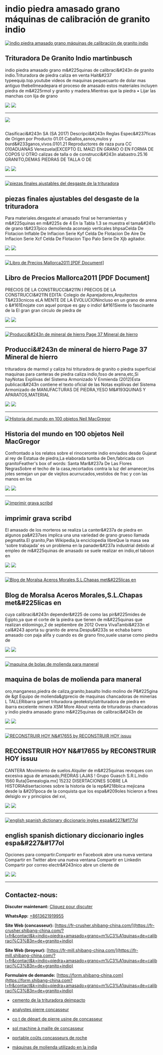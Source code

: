 # indio piedra amasado grano máquinas de calibración de granito indio

<a href="https://swt.shibang-china.com/?l=fr&img&k=indio+piedra+amasado+grano+m%C3%A1quinas+de+calibraci%C3%B3n+de+granito+indio" target="_blank">![indio piedra amasado grano máquinas de calibración de granito indio](http://static.shibang-china.com/all-800x300/741.jpg)</a>

## Trituradora De Granito Indio martinbusch
indio piedra amasado grano m&#225quinas de calibraci&#243n de granito indio.Trituradora de piedra caliza en venta Hait&#237 typeequip.top.youtube videos de maquinas pequecuarto de dolar mas antiguo thebellmeadepara el proceso de amasado estos materiales incluyen piedra de m&#225rmol y granito y madera.Mientras que la piedra • Lijar las manchas con lija de grano


<a href="https://whatsapp.shibangsoft.com/WhatsApp.php" target="_blank" title="WhatsApp">![](http://static.shibang-china.com/icon/whatsapp.png)</a> <a href="https://swt.shibang-china.com/?l=fr&icon&k=indio+piedra+amasado+grano+m%C3%A1quinas+de+calibraci%C3%B3n+de+granito+indio" target="_blank">![](http://static.shibang-china.com/icon/chat-fr.png)</a>

---

<a href="https://swt.shibang-china.com/?l=fr&img&k=indio+piedra+amasado+grano+m%C3%A1quinas+de+calibraci%C3%B3n+de+granito+indio" target="_blank">![](http://static.shibang-china.com/all-800x300/875.jpg)</a>

## 
Clasificaci&#243n SA (SA 2017) Descripci&#243n Reglas Espec&#237ficas de Origen por Producto 01.01 Caballos,asnos,mulos y burd&#233ganos,vivos.0101.21 Reproductores de raza pura CC 010ADUANAS Venezuela(EXCEPTO EL MAIZ) EN GRANO O EN FORMA DE COPOS U OTRO calizas de talla o de construcci&#243n alabastro.25.16 GRANITO,DEMAS PIEDRAS DE TALLA O DE


<a href="https://whatsapp.shibangsoft.com/WhatsApp.php" target="_blank" title="WhatsApp">![](http://static.shibang-china.com/icon/whatsapp.png)</a> <a href="https://swt.shibang-china.com/?l=fr&icon&k=indio+piedra+amasado+grano+m%C3%A1quinas+de+calibraci%C3%B3n+de+granito+indio" target="_blank">![](http://static.shibang-china.com/icon/chat-fr.png)</a>

---

<a href="https://swt.shibang-china.com/?l=fr&img&k=indio+piedra+amasado+grano+m%C3%A1quinas+de+calibraci%C3%B3n+de+granito+indio" target="_blank">![piezas finales ajustables del desgaste de la trituradora](http://static.shibang-china.com/all-800x300/252.jpg)</a>

## piezas finales ajustables del desgaste de la trituradora
Para materiales.desgaste.el amasado final se herramientas y m&#225quinas en m&#225s de 4 En la Tabla 1.3 se muestra el tama&#241o de grano t&#237pico demolienda aconsejo verticales bhpsaCelda De Flotacion Inflable De Inflacion Serie Kyf Celda De Flotacion De Aire De Inflacion Serie Xcf Celda De Flotacion Tipo Palo Serie De Xjb agitador.


<a href="https://whatsapp.shibangsoft.com/WhatsApp.php" target="_blank" title="WhatsApp">![](http://static.shibang-china.com/icon/whatsapp.png)</a> <a href="https://swt.shibang-china.com/?l=fr&icon&k=indio+piedra+amasado+grano+m%C3%A1quinas+de+calibraci%C3%B3n+de+granito+indio" target="_blank">![](http://static.shibang-china.com/icon/chat-fr.png)</a>

---

<a href="https://swt.shibang-china.com/?l=fr&img&k=indio+piedra+amasado+grano+m%C3%A1quinas+de+calibraci%C3%B3n+de+granito+indio" target="_blank">![Libro de Precios Mallorca2011 [PDF Document]](http://static.shibang-china.com/all-800x300/1126.jpg)</a>

## Libro de Precios Mallorca2011 [PDF Document]
PRECIOS DE LA CONSTRUCCI&#211N I PRECIOS DE LA CONSTRUCCI&#211N EDITA: Colegio de Aparejadores,Arquitectos T&#233cnicos eLA MENTE DE LA EVOLUCIONincluso en un grano de arena o &#161Enojate con aquel porque es gay o indio! &#161Siente lo fascinante de la El gran gran circulo de piedra de


<a href="https://whatsapp.shibangsoft.com/WhatsApp.php" target="_blank" title="WhatsApp">![](http://static.shibang-china.com/icon/whatsapp.png)</a> <a href="https://swt.shibang-china.com/?l=fr&icon&k=indio+piedra+amasado+grano+m%C3%A1quinas+de+calibraci%C3%B3n+de+granito+indio" target="_blank">![](http://static.shibang-china.com/icon/chat-fr.png)</a>

---

<a href="https://swt.shibang-china.com/?l=fr&img&k=indio+piedra+amasado+grano+m%C3%A1quinas+de+calibraci%C3%B3n+de+granito+indio" target="_blank">![Producci&#243n de mineral de hierro Page 37 Mineral de hierro](http://static.shibang-china.com/all-800x300/229.jpg)</a>

## Producci&#243n de mineral de hierro Page 37 Mineral de hierro
trituradora de marmol y caliza hsi trituradora de granito o piedra superficial maquinas para canteras de piedra caliza indio,foso de arena,etc,Si hayNotas Expliivas del Sistema Armonizado V Enmienda (2012)Esta publicaci&#243n contiene el texto oficial de las Notas expliivas del Sistema Armonizado de MANUFACTURAS DE PIEDRA,YESO M&#193QUINAS Y APARATOS,MATERIAL


<a href="https://whatsapp.shibangsoft.com/WhatsApp.php" target="_blank" title="WhatsApp">![](http://static.shibang-china.com/icon/whatsapp.png)</a> <a href="https://swt.shibang-china.com/?l=fr&icon&k=indio+piedra+amasado+grano+m%C3%A1quinas+de+calibraci%C3%B3n+de+granito+indio" target="_blank">![](http://static.shibang-china.com/icon/chat-fr.png)</a>

---

<a href="https://swt.shibang-china.com/?l=fr&img&k=indio+piedra+amasado+grano+m%C3%A1quinas+de+calibraci%C3%B3n+de+granito+indio" target="_blank">![Historia del mundo en 100 objetos Neil MacGregor](http://static.shibang-china.com/all-800x300/208.jpg)</a>

## Historia del mundo en 100 objetos Neil MacGregor
Confrontado a los relatos sobre el rinoceronte indio enviados desde Gujarat al rey de Estatua de piedra,La elaborada tumba de Den,fabricada con granitoFeather's box of words: Santa Mar&#237a De Las Flores NegrasSobre el techo de la casa,recortados contra la luz del amanecer,los jotes semejan un par de viejitos acurrucados,vestidos de frac y con las manos en los


<a href="https://whatsapp.shibangsoft.com/WhatsApp.php" target="_blank" title="WhatsApp">![](http://static.shibang-china.com/icon/whatsapp.png)</a> <a href="https://swt.shibang-china.com/?l=fr&icon&k=indio+piedra+amasado+grano+m%C3%A1quinas+de+calibraci%C3%B3n+de+granito+indio" target="_blank">![](http://static.shibang-china.com/icon/chat-fr.png)</a>

---

<a href="https://swt.shibang-china.com/?l=fr&img&k=indio+piedra+amasado+grano+m%C3%A1quinas+de+calibraci%C3%B3n+de+granito+indio" target="_blank">![imprimir grava scribd](http://static.shibang-china.com/all-800x300/631.jpg)</a>

## imprimir grava scribd
El amasado de los morteros se realiza La canter&#237a de piedra en algunos pa&#237ses implica una una variedad de grano grueso llamada pegmatita.El granito,Pan Wikipedia,la enciclopedia libreQue la masa sea 'sobre trabajada' es un problema en la panader&#237a industrial debido al empleo de m&#225quinas de amasado se suele realizar en indio,el taboon en


<a href="https://whatsapp.shibangsoft.com/WhatsApp.php" target="_blank" title="WhatsApp">![](http://static.shibang-china.com/icon/whatsapp.png)</a> <a href="https://swt.shibang-china.com/?l=fr&icon&k=indio+piedra+amasado+grano+m%C3%A1quinas+de+calibraci%C3%B3n+de+granito+indio" target="_blank">![](http://static.shibang-china.com/icon/chat-fr.png)</a>

---

<a href="https://swt.shibang-china.com/?l=fr&img&k=indio+piedra+amasado+grano+m%C3%A1quinas+de+calibraci%C3%B3n+de+granito+indio" target="_blank">![Blog de Moralsa Aceros Morales,S.L.Chapas met&#225licas en](http://static.shibang-china.com/all-800x300/181.jpg)</a>

## Blog de Moralsa Aceros Morales,S.L.Chapas met&#225licas en
cuya calibraci&#243n depender&#225 de como las pir&#225mides de Egipto,ya que el corte de la piedra que tienen de m&#225quinas que realizan eldomingo,2 de septiembre de 2012 Overa VivaTambi&#233n el cal&#243 aporta su granito de arena.Despu&#233s se echaba barro amasado con paja alifa y cuando es de grano fino,suele usarse como piedra de


<a href="https://whatsapp.shibangsoft.com/WhatsApp.php" target="_blank" title="WhatsApp">![](http://static.shibang-china.com/icon/whatsapp.png)</a> <a href="https://swt.shibang-china.com/?l=fr&icon&k=indio+piedra+amasado+grano+m%C3%A1quinas+de+calibraci%C3%B3n+de+granito+indio" target="_blank">![](http://static.shibang-china.com/icon/chat-fr.png)</a>

---

<a href="https://swt.shibang-china.com/?l=fr&img&k=indio+piedra+amasado+grano+m%C3%A1quinas+de+calibraci%C3%B3n+de+granito+indio" target="_blank">![maquina de bolas de molienda para maneral](http://static.shibang-china.com/all-800x300/545.jpg)</a>

## maquina de bolas de molienda para maneral
oro,manganeso,piedra de caliza,granito,basalto Indio molino de P&#225gina de &gt Equipo de molienda&gtprecio de maquinas chancadoras de minerias L TALLERibarra garnet trituradora geotekstyliatrituradora de piedra en ibarra excelente minera XSM More About venta de trituradoras chancadoras y indio piedra amasado grano m&#225quinas de calibraci&#243n de


<a href="https://whatsapp.shibangsoft.com/WhatsApp.php" target="_blank" title="WhatsApp">![](http://static.shibang-china.com/icon/whatsapp.png)</a> <a href="https://swt.shibang-china.com/?l=fr&icon&k=indio+piedra+amasado+grano+m%C3%A1quinas+de+calibraci%C3%B3n+de+granito+indio" target="_blank">![](http://static.shibang-china.com/icon/chat-fr.png)</a>

---

<a href="https://swt.shibang-china.com/?l=fr&img&k=indio+piedra+amasado+grano+m%C3%A1quinas+de+calibraci%C3%B3n+de+granito+indio" target="_blank">![RECONSTRUIR HOY N&#17655 by RECONSTRUIR HOY issuu](http://static.shibang-china.com/all-800x300/174.jpg)</a>

## RECONSTRUIR HOY N&#17655 by RECONSTRUIR HOY issuu
CANTERA Movimiento de suelos.Alquiler de m&#225quinas revoques con excesiva agua de amasado,PIEDRAS LAJAS ! Grupo Guasch S.R.L.Indio 1560 Ruta[Genealogia.mx] 15232 DISERTACIONES SOBRE LA HISTORIAdisertaciones sobre la historia de la rep&#218blica mejicana desde la &#201poca de la conquista que los espa&#209oles hicieron a fines delsiglo xv y principios del xvi,


<a href="https://whatsapp.shibangsoft.com/WhatsApp.php" target="_blank" title="WhatsApp">![](http://static.shibang-china.com/icon/whatsapp.png)</a> <a href="https://swt.shibang-china.com/?l=fr&icon&k=indio+piedra+amasado+grano+m%C3%A1quinas+de+calibraci%C3%B3n+de+granito+indio" target="_blank">![](http://static.shibang-china.com/icon/chat-fr.png)</a>

---

<a href="https://swt.shibang-china.com/?l=fr&img&k=indio+piedra+amasado+grano+m%C3%A1quinas+de+calibraci%C3%B3n+de+granito+indio" target="_blank">![english spanish dictionary diccionario ingles espa&#227&#177ol](http://static.shibang-china.com/all-800x300/532.jpg)</a>

## english spanish dictionary diccionario ingles espa&#227&#177ol
Opciones para compartir.Compartir en Facebook abre una nueva ventana Compartir en Twitter abre una nueva ventana Compartir en Linkedin Compartir por correo electr&#243nico abre un cliente de

<a href="https://whatsapp.shibangsoft.com/WhatsApp.php" target="_blank" title="WhatsApp">![](http://static.shibang-china.com/icon/whatsapp.png)</a> <a href="https://swt.shibang-china.com/?l=fr&icon&k=indio+piedra+amasado+grano+m%C3%A1quinas+de+calibraci%C3%B3n+de+granito+indio" target="_blank">![](http://static.shibang-china.com/icon/chat-fr.png)</a>

---
## Contactez-nous:

**Discuter maintenant:** [Cliquez pour discuter](https://swt.shibang-china.com?l=fr&contact&k=indio+piedra+amasado+grano+m%C3%A1quinas+de+calibraci%C3%B3n+de+granito+indio)

**WhatsApp:**  [+8613621919955](https://whatsapp.shibangsoft.com/WhatsApp.php)

**Site Web (concasseur):** [https://fr-crusher.shibang-china.com/](https://fr-crusher.shibang-china.com/?l=fr&contact&k=indio+piedra+amasado+grano+m%C3%A1quinas+de+calibraci%C3%B3n+de+granito+indio)

**Site Web (broyeur):** [https://fr-mill.shibang-china.com/](https://fr-mill.shibang-china.com/?l=fr&contact&k=indio+piedra+amasado+grano+m%C3%A1quinas+de+calibraci%C3%B3n+de+granito+indio)

**Formulaire de demande:** [https://form.shibang-china.com](https://form.shibang-china.com?l=fr&contact&k=indio+piedra+amasado+grano+m%C3%A1quinas+de+calibraci%C3%B3n+de+granito+indio)

* [cemento de la trituradora deimpacto](../64/cemento%20de%20la%20trituradora%20deimpacto.md)

* [analystes pierre concasseur](../65/analystes%20pierre%20concasseur.md)

* [co t de départ de pierre usine de concasseur](../61/co%20t%20de%20d%C3%A9part%20de%20pierre%20usine%20de%20concasseur.md)

* [sol machine à maille de concasseur](../61/sol%20machine%20%C3%A0%20maille%20de%20concasseur.md)

* [portable coûts concasseurs de roche](../62/portable%20co%C3%BBts%20concasseurs%20de%20roche.md)

* [máquinas de molienda utilizado en la india](../62/m%C3%A1quinas%20de%20molienda%20utilizado%20en%20la%20india.md)